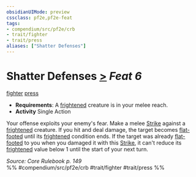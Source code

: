 ```yaml
---
obsidianUIMode: preview
cssclass: pf2e,pf2e-feat
tags:
- compendium/src/pf2e/crb
- trait/fighter
- trait/press
aliases: ["Shatter Defenses"]
---
```

# Shatter Defenses  [>](chapter-9-playing-the-game.md#Actions "Single Action") *Feat 6*  
[fighter](Reference/Rules/Traits/fighter.md "Fighter Class Trait")  [press](press.md "Press Combat Trait")  

- **Requirements**: A [frightened](conditions.md#Frightened) creature is in your melee reach.
- **Activity** Single Action

Your offense exploits your enemy's fear. Make a melee [Strike](strike.md) against a [frightened](conditions.md#Frightened) creature. If you hit and deal damage, the target becomes [flat-footed](conditions.md#Flat-footed) until its [frightened](conditions.md#Frightened) condition ends. If the target was already [flat-footed](conditions.md#Flat-footed) to you when you damaged it with this [Strike](strike.md), it can't reduce its [frightened](conditions.md#Frightened) value below 1 until the start of your next turn.

*Source: Core Rulebook p. 149*  
%% #compendium/src/pf2e/crb #trait/fighter #trait/press %%